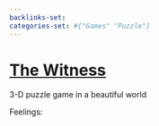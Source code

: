 ```yaml
---
backlinks-set: 
categories-set: #{"Games" "Puzzle"}
---
```

# [The Witness](https://store.steampowered.com/app/210970/The_Witness/)

3-D puzzle game in a beautiful world

Feelings: